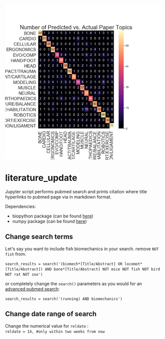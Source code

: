 ![image](biomchL_predict_plot.png)

# literature_update
Jupyter script performs pubmed search and prints citation where title hyperlinks to pubmed page via in markdown format. 

Dependencies: 
* biopython package (can be found [here](https://biopython.org/wiki/Download))
* numpy package (can be found [here](https://www.numpy.org/))

## Change search terms

Let's say you want to include fish biomechanics in your search. remove `NOT fish` from:

`search_results = search('(biomech*[Title/Abstract] OR locomot*[Title/Abstract]) AND bone*[Title/Abstract] NOT mice NOT fish NOT bird NOT rat NOT zoo')`

or completely change the `search()` parameters as you would for an [advanced pubmed search](https://www.ncbi.nlm.nih.gov/pubmed/advanced):

`search_results = search('(running) AND biomechanics')`

## Change date range of search

Change the numerical value for `reldate` :  
`reldate = 14, #only within two weeks from now`

